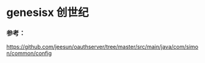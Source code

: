 # genesisx 创世纪

### 参考：
https://github.com/jeesun/oauthserver/tree/master/src/main/java/com/simon/common/config